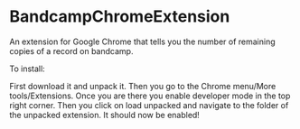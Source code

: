 # BandcampChromeExtension
An extension for Google Chrome that tells you the number of remaining copies of a record on bandcamp.

To install:

First download it and unpack it.
Then you go to the Chrome menu/More tools/Extensions.
Once you are there you enable developer mode in the top right corner.
Then you click on load unpacked and navigate to the folder of the unpacked extension.
It should now be enabled!
